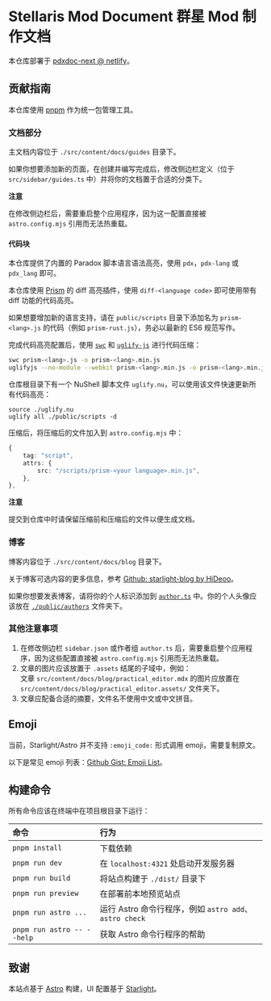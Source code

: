 # Stellaris Mod Document 群星 Mod 制作文档

本仓库部署于 [pdxdoc-next @ netlify](https://main--pdxdoc-next.netlify.app/)。

## 贡献指南

本仓库使用 [pnpm](https://pnpm.io) 作为统一包管理工具。

### 文档部分

主文档内容位于 `./src/content/docs/guides` 目录下。

如果你想要添加新的页面，在创建并编写完成后，修改侧边栏定义（位于 `src/sidebar/guides.ts` 中）并将你的文档置于合适的分类下。

**注意**

在修改侧边栏后，需要重启整个应用程序，因为这一配置直接被 `astro.config.mjs` 引用而无法热重载。

#### 代码块

本仓库提供了内置的 Paradox 脚本语言语法高亮，使用 `pdx`，`pdx-lang` 或 `pdx_lang` 即可。

本仓库使用 [Prism](https://prismjs.com) 的 diff 高亮插件，使用 `diff-<language code>` 即可使用带有 diff 功能的代码高亮。

如果想要增加新的语言支持，请在 `public/scripts` 目录下添加名为 `prism-<lang>.js` 的代码（例如 `prism-rust.js`），务必以最新的 ES6 规范写作。

完成代码高亮配置后，使用 [`swc`](https://swc.rs) 和 [`uglify-js`](https://www.npmjs.com/package/uglify-js) 进行代码压缩：

```bash
swc prism-<lang>.js -o prism-<lang>.min.js
uglifyjs --no-module --webkit prism-<lang>.min.js -o prism-<lang>.min.js -m
```

仓库根目录下有一个 NuShell 脚本文件 `uglify.nu`，可以使用该文件快速更新所有代码高亮：

```nu
source ./uglify.nu
uglify all ./public/scripts -d
```

压缩后，将压缩后的文件加入到 `astro.config.mjs` 中：

```typescript
{
    tag: "script",
    attrs: {
        src: "/scripts/prism-<your language>.min.js",
    },
},
```

**注意**

提交到仓库中时请保留压缩前和压缩后的文件以便生成文档。

### 博客

博客内容位于 `./src/content/docs/blog` 目录下。

关于博客可选内容的更多信息，参考 [Github: starlight-blog by HiDeoo](https://github.com/HiDeoo/starlight-blog)。

如果你想要发表博客，请将你的个人标识添加到 [`author.ts`](./author.ts) 中。你的个人头像应该放在 [`./public/authors`](./public/authors) 文件夹下。

### 其他注意事项

1.  在修改侧边栏 `sidebar.json` 或作者组 `author.ts` 后，需要重启整个应用程序，因为这些配置直接被 `astro.config.mjs` 引用而无法热重载。
2.  文章的图片应该放置于 `.assets` 结尾的子域中，例如：<br/>
    文章 `src/content/docs/blog/practical_editor.mdx` 的图片应放置在 `src/content/docs/blog/practical_editor.assets/` 文件夹下。
3.  文章应配备合适的摘要，文件名不使用中文或中文拼音。

## Emoji

当前，Starlight/Astro 并不支持 `:emoji_code:` 形式调用 emoji，需要复制原文。

以下是常见 emoji 列表：[Github Gist: Emoji List](https://gist.github.com/rxaviers/7360908)。

## 构建命令

所有命令应该在终端中在项目根目录下运行：

| 命令                       | 行为                                                   |
| :------------------------- | :----------------------------------------------------- |
| `pnpm install`             | 下载依赖                                               |
| `pnpm run dev`             | 在 `localhost:4321` 处启动开发服务器                   |
| `pnpm run build`           | 将站点构建于 `./dist/` 目录下                          |
| `pnpm run preview`         | 在部署前本地预览站点                                   |
| `pnpm run astro ...`       | 运行 Astro 命令行程序，例如 `astro add`、`astro check` |
| `pnpm run astro -- --help` | 获取 Astro 命令行程序的帮助                            |

## 致谢

本站点基于 [Astro](https://astro.build) 构建，UI 配置基于 [Starlight](https://starlight.astro.build)。
